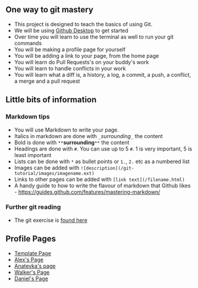 ## One way to git mastery

* This project is designed to teach the basics of using Git.
* We will be using [Github Desktop](https://desktop.github.com/) to get started
* Over time you will learn to use the terminal as well to run your git commands
* You will be making a profile page for yourself
* You will be adding a link to your page, from the home page
* You will learn do Pull Requests's on your buddy's work
* You will learn to handle conflicts in your work
* You will learn what a diff is, a history, a log, a commit, a push, a conflict, a merge and a pull request


## Little bits of information

### Markdown tips

* You will use Markdown to write your page.
* Italics in markdown are done with `_`_surrounding_`_` the content
* Bold is done with `**`**surrounding**`**` the content
* Headings are done with `#`. You can use up to 5 `#`. 1 is very important, 5 is least important
* Lists can be done with `*` as bullet points or `1.`, `2.` etc as a numbered list
* Images can be added with `![description](/git-tutorial/images/imagename.ext)`
* Links to other pages can be added with `[link text](/filename.html)`
* A handy guide to how to write the flavour of markdown that Github likes - https://guides.github.com/features/mastering-markdown/


### Further git reading

* The git exercise is [found here](https://github.com/DecodedCo/data-fellowship/blob/master/modules/intro_to_git/0_outline.md)


## Profile Pages

* [Template Page](https://www.amlwwalker.com/data-fellowship-git/template)
* [Alex's Page](/data-fellowship-git/alex-walker)
* [Anatevka's page](/data-fellowship-git/Anatevka)
* [Walker's Page](/data-fellowship-git/walker)
* [Daniel's Page](/data-fellowship-git/DanielS)

